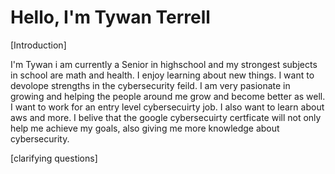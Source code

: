 # Hello, I'm Tywan Terrell

[Introduction]

I'm Tywan i am currently a Senior in highschool and my strongest subjects in school are math and health. I enjoy learning about new things. I want to devolope strengths in the cybersecurity feild. I am very pasionate in growing and helping the people around me grow and become better as well. I want to work for an entry level cybersecuirty job. I also want to learn about aws and more. I belive that the google cybersecuirty certficate will not only help me achieve my goals, also giving me more knowledge about cybersecurity.

[clarifying questions] 
